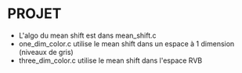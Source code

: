 # PROJET

- L'algo du mean shift est dans mean_shift.c
- one_dim_color.c utilise le mean shift dans un espace à 1 dimension (niveaux de gris)
- three_dim_color.c utilise le mean shift dans l'espace RVB
